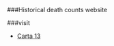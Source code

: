 ###Historical death counts website

###visit

* [Carta 13](https://share.streamlit.io/joao-dias-25/carta13/carta13.py)
